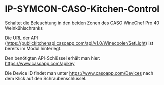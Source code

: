# IP-SYMCON-CASO-Kitchen-Control
Schaltet die Beleuchtung in den beiden Zonen des CASO WineChef Pro 40 Weinkühlschranks

Die URL der API (https://publickitchenapi.casoapp.com/api/v1.0/Winecooler/SetLight) ist bereits im Modul hinterlegt.

Den benötigten API-Schlüssel erhält man hier: https://www.casoapp.com/apikey

Die Device ID findet man unter https://www.casoapp.com/Devices nach dem Klick auf den Schraubenschlüssel.